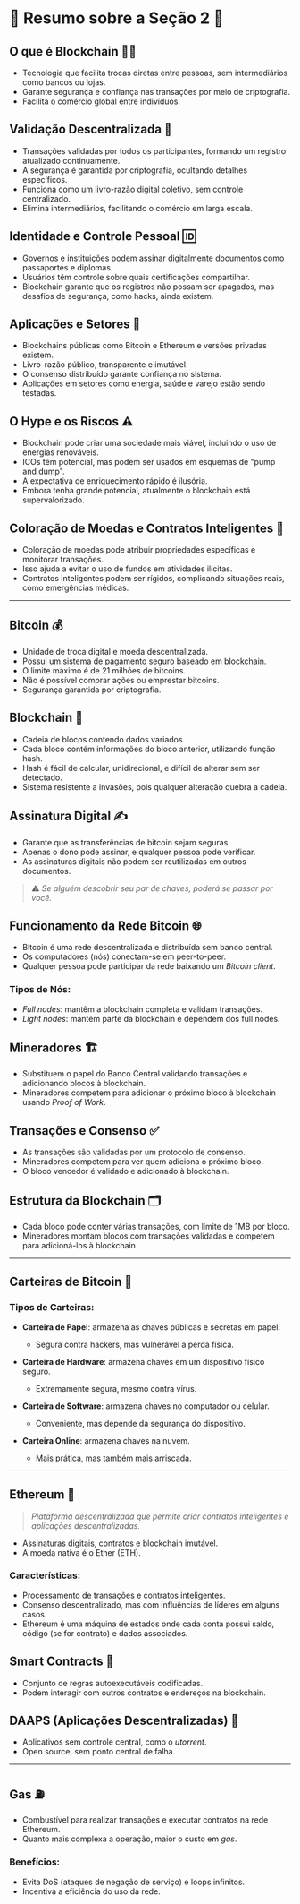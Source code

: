 
# 📌 Resumo sobre a Seção 2 📌

## O que é Blockchain 🧑‍💻

- Tecnologia que facilita trocas diretas entre pessoas, sem intermediários como bancos ou lojas.
- Garante segurança e confiança nas transações por meio de criptografia.
- Facilita o comércio global entre indivíduos.

## Validação Descentralizada 🔗

- Transações validadas por todos os participantes, formando um registro atualizado continuamente.
- A segurança é garantida por criptografia, ocultando detalhes específicos.
- Funciona como um livro-razão digital coletivo, sem controle centralizado.
- Elimina intermediários, facilitando o comércio em larga escala.

## Identidade e Controle Pessoal 🆔

- Governos e instituições podem assinar digitalmente documentos como passaportes e diplomas.
- Usuários têm controle sobre quais certificações compartilhar.
- Blockchain garante que os registros não possam ser apagados, mas desafios de segurança, como hacks, ainda existem.

## Aplicações e Setores 🚀

- Blockchains públicas como Bitcoin e Ethereum e versões privadas existem.
- Livro-razão público, transparente e imutável.
- O consenso distribuído garante confiança no sistema.
- Aplicações em setores como energia, saúde e varejo estão sendo testadas.

## O Hype e os Riscos ⚠️

- Blockchain pode criar uma sociedade mais viável, incluindo o uso de energias renováveis.
- ICOs têm potencial, mas podem ser usados em esquemas de "pump and dump".
- A expectativa de enriquecimento rápido é ilusória.
- Embora tenha grande potencial, atualmente o blockchain está supervalorizado.

## Coloração de Moedas e Contratos Inteligentes 🤖

- Coloração de moedas pode atribuir propriedades específicas e monitorar transações.
- Isso ajuda a evitar o uso de fundos em atividades ilícitas.
- Contratos inteligentes podem ser rígidos, complicando situações reais, como emergências médicas.

---

## Bitcoin 💰

- Unidade de troca digital e moeda descentralizada.
- Possui um sistema de pagamento seguro baseado em blockchain.
- O limite máximo é de 21 milhões de bitcoins.
- Não é possível comprar ações ou emprestar bitcoins.
- Segurança garantida por criptografia.

## Blockchain 🔗

- Cadeia de blocos contendo dados variados.
- Cada bloco contém informações do bloco anterior, utilizando função hash.
- Hash é fácil de calcular, unidirecional, e difícil de alterar sem ser detectado.
- Sistema resistente a invasões, pois qualquer alteração quebra a cadeia.

## Assinatura Digital ✍️

- Garante que as transferências de bitcoin sejam seguras.
- Apenas o dono pode assinar, e qualquer pessoa pode verificar.
- As assinaturas digitais não podem ser reutilizadas em outros documentos.

> ⚠️ *Se alguém descobrir seu par de chaves, poderá se passar por você.*

## Funcionamento da Rede Bitcoin 🌐

- Bitcoin é uma rede descentralizada e distribuída sem banco central.
- Os computadores (nós) conectam-se em peer-to-peer.
- Qualquer pessoa pode participar da rede baixando um *Bitcoin client*.

### Tipos de Nós:

- *Full nodes*: mantêm a blockchain completa e validam transações.
- *Light nodes*: mantêm parte da blockchain e dependem dos full nodes.

## Mineradores 🏗️

- Substituem o papel do Banco Central validando transações e adicionando blocos à blockchain.
- Mineradores competem para adicionar o próximo bloco à blockchain usando *Proof of Work*.

## Transações e Consenso ✅

- As transações são validadas por um protocolo de consenso.
- Mineradores competem para ver quem adiciona o próximo bloco.
- O bloco vencedor é validado e adicionado à blockchain.

## Estrutura da Blockchain 🗂️

- Cada bloco pode conter várias transações, com limite de 1MB por bloco.
- Mineradores montam blocos com transações validadas e competem para adicioná-los à blockchain.

---

## Carteiras de Bitcoin 💼

### Tipos de Carteiras:

- **Carteira de Papel**: armazena as chaves públicas e secretas em papel.
  - Segura contra hackers, mas vulnerável a perda física.
  
- **Carteira de Hardware**: armazena chaves em um dispositivo físico seguro.
  - Extremamente segura, mesmo contra vírus.
  
- **Carteira de Software**: armazena chaves no computador ou celular.
  - Conveniente, mas depende da segurança do dispositivo.

- **Carteira Online**: armazena chaves na nuvem.
  - Mais prática, mas também mais arriscada.

---

## Ethereum 🔹

> *Plataforma descentralizada que permite criar contratos inteligentes e aplicações descentralizadas.*

- Assinaturas digitais, contratos e blockchain imutável.
- A moeda nativa é o Ether (ETH).

### Características:

- Processamento de transações e contratos inteligentes.
- Consenso descentralizado, mas com influências de líderes em alguns casos.
- Ethereum é uma máquina de estados onde cada conta possui saldo, código (se for contrato) e dados associados.

## Smart Contracts 📝

- Conjunto de regras autoexecutáveis codificadas.
- Podem interagir com outros contratos e endereços na blockchain.

## DAAPS (Aplicações Descentralizadas) 📱

- Aplicativos sem controle central, como o *utorrent*.
- Open source, sem ponto central de falha.

---

## Gas ⛽

- Combustível para realizar transações e executar contratos na rede Ethereum.
- Quanto mais complexa a operação, maior o custo em *gas*.

### Benefícios:

- Evita DoS (ataques de negação de serviço) e loops infinitos.
- Incentiva a eficiência do uso da rede.
